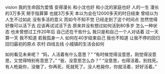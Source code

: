 vision
我的生命因为爱情 变得漫长
和小沈也好 和小沈的家庭也好
人的一生 漫长的3万多天 
掰手指算算 也就3万多天
本以为会在12000多天的时日结束
曾经以为 人生不过如此 没有多活的意义
而如今不知不觉 已经走到了这个时间点
忽然觉得好像可以活下去 应该再试试活下去
原来并没有想过如何活到80多岁 怎么一种状态
也未曾想过工作20年后 自己还在干些什么
我只是和自己一个人对话着 过一天算一天
我不知道 若我孤身一人 如何在40岁结束自己
我也不知道 让我不停的回归 回归最初的原点
农村 四线五线 小城镇的生活会如何

如何看见未来呢？
“妈，人活着有什么意思？”
“有时候觉得没意思，刚觉得没意思，又觉得特别有意思了。”
“爸，没意思怎么办？”
“没意思，也得活着。别找死。有人枪毙你，没辙了，你再死，死就死了。没人枪毙你，你就活着，好好活着。”
